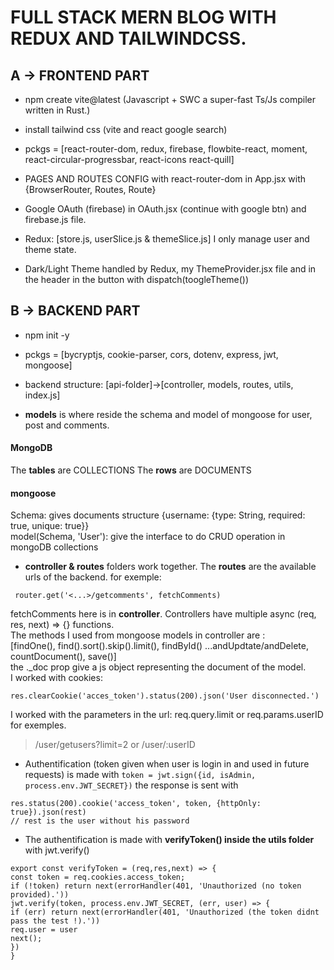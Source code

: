 # FULL STACK MERN BLOG WITH REDUX AND TAILWINDCSS.

## A -> FRONTEND PART

* npm create vite@latest (Javascript + SWC a super-fast Ts/Js compiler written in Rust.)

* install tailwind css (vite and react google search)

* pckgs = [react-router-dom, redux, firebase, flowbite-react, moment, react-circular-progressbar, react-icons react-quill]

* PAGES AND ROUTES CONFIG with react-router-dom in App.jsx with {BrowserRouter, Routes, Route}

* Google OAuth (firebase) in OAuth.jsx (continue with google btn) and firebase.js file.

* Redux: [store.js, userSlice.js & themeSlice.js] I only manage user and theme state.

* Dark/Light Theme handled by Redux, my ThemeProvider.jsx file and in the header in the button with dispatch(toogleTheme())

## B -> BACKEND PART

* npm init -y

* pckgs = [bycryptjs, cookie-parser, cors, dotenv, express, jwt, mongoose]

* backend structure: [api-folder]->[controller, models, routes, utils, index.js]

* **models** is where reside the schema and model of mongoose for user, post and comments.

#### MongoDB

The **tables** are COLLECTIONS
The **rows** are DOCUMENTS

#### mongoose

Schema: gives documents structure {username: {type: String, required: true, unique: true}}<br>    model(Schema, 'User'): give the interface to do CRUD operation in mongoDB collections

* **controller & routes** folders work together. The **routes** are the available urls of the backend. for exemple: 
```
 router.get('<...>/getcomments', fetchComments)
``` 
fetchComments here is in **controller**. Controllers have multiple async (req, res, next) => {} functions. <br> The methods I used from mongoose models in controller are :<br>[findOne(), find().sort().skip().limit(), findById() ...andUpdtate/andDelete, countDocument(), save()]<br> the .\_doc prop give a js object representing the document of the model. <br>I worked with cookies: 
```
res.clearCookie('acces_token').status(200).json('User disconnected.')
```
I worked with the parameters in the url: req.query.limit or req.params.userID for exemples. 
> /user/getusers?limit=2 or /user/:userID

* Authentification (token given when user is login in and used in future requests) is made with `token = jwt.sign({id, isAdmin, process.env.JWT_SECRET})` the response is sent with 
```
res.status(200).cookie('access_token', token, {httpOnly: true}).json(rest)
// rest is the user without his password
``` 

* The authentification is made with **verifyToken() inside the utils folder** with jwt.verify()
```
export const verifyToken = (req,res,next) => {
const token = req.cookies.access_token;
if (!token) return next(errorHandler(401, 'Unauthorized (no token provided).'))
jwt.verify(token, process.env.JWT_SECRET, (err, user) => {
if (err) return next(errorHandler(401, 'Unauthorized (the token didnt pass the test !).'))
req.user = user
next();
})
}
```

